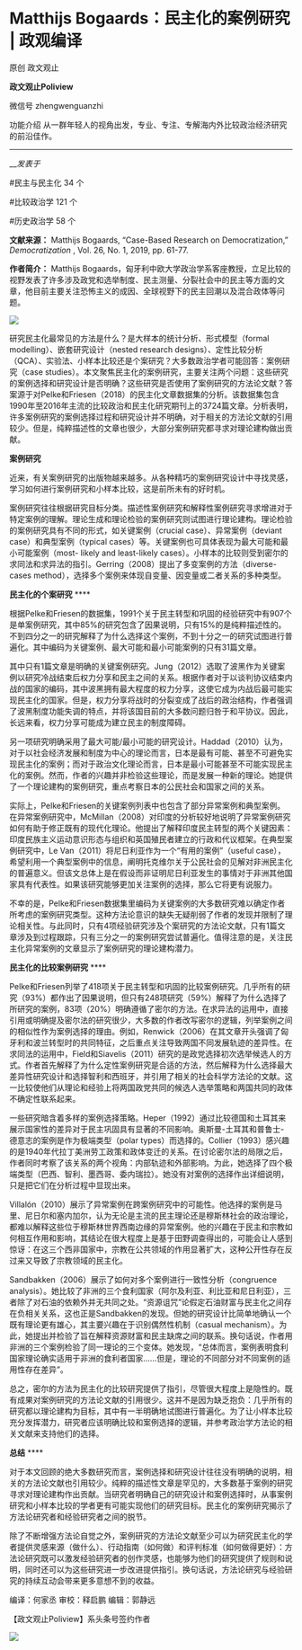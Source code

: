 

#  Matthijs Bogaards：民主化的案例研究 | 政观编译

原创 政文观止 

**政文观止Poliview** 

微信号 zhengwenguanzhi

功能介绍 从一群年轻人的视角出发，专业、专注、专解海内外比较政治经济研究的前沿佳作。

____

___发表于_


#民主与民主化 34 个

#比较政治学 121 个

#历史政治学 58 个

**文献来源：** Matthijs Bogaards, “Case-Based Research on Democratization,”
_Democratization_ , Vol. 26, No. 1, 2019, pp. 61-77.

  

 **作者简介：** Matthijs
Bogaards，匈牙利中欧大学政治学系客座教授，立足比较的视野发表了许多涉及政党和选举制度、民主测量、分裂社会中的民主等方面的文章，他目前主要关注恐怖主义的成因、全球视野下的民主回潮以及混合政体等问题。

  

![](/images/239/2.png)

  

  

研究民主化最常见的方法是什么？是大样本的统计分析、形式模型（formal modelling）、嵌套研究设计（nested research
designs）、定性比较分析（QCA）、实验法、小样本比较还是个案研究？大多数政治学者可能回答：案例研究（case
studies）。本文聚焦民主化的案例研究，主要关注两个问题：这些研究的案例选择和研究设计是否明确？这些研究是否使用了案例研究的方法论文献？答案源于对Pelke和Friesen（2018）的民主化文章数据集的分析。该数据集包含1990年至2016年主流的比较政治和民主化研究期刊上的3724篇文章。分析表明，许多案例研究的案例选择过程和研究设计并不明确，对于相关的方法论文献的引用较少。但是，纯粹描述性的文章也很少，大部分案例研究都寻求对理论建构做出贡献。  

  

 **案例研究**  

近来，有关案例研究的出版物越来越多。从各种精巧的案例研究设计中寻找灵感，学习如何进行案例研究和小样本比较，这是前所未有的好时机。

  

案例研究往往根据研究目标分类。描述性案例研究和解释性案例研究寻求增进对于特定案例的理解。理论生成和理论检验的案例研究则试图进行理论建构。理论检验的案例研究具有不同的形式，如关键案例（crucial
case）、异常案例（deviant case）和典型案例（typical cases）等。关键案例也可具体表现为最大可能和最小可能案例（most-
likely and least-likely
cases）。小样本的比较则受到密尔的求同法和求异法的指引。Gerring（2008）提出了多变案例的方法（diverse-cases
method），选择多个案例来体现自变量、因变量或二者关系的多种类型。

  

 **民主化的个案研究** ****

根据Pelke和Friesen的数据集，1991个关于民主转型和巩固的经验研究中有907个是单案例研究，其中85%的研究包含了因果说明，只有15%的是纯粹描述性的。不到四分之一的研究解释了为什么选择这个案例，不到十分之一的研究试图进行普遍化。其中编码为关键案例、最大可能和最小可能案例的只有31篇文章。

  

其中只有1篇文章是明确的关键案例研究。Jung（2012）选取了波黑作为关键案例以研究冷战结束后权力分享和民主之间的关系。根据作者对于以谈判协议结束内战的国家的编码，其中波黑拥有最大程度的权力分享，这使它成为内战后最可能实现民主化的国家。但是，权力分享将战时的分裂变成了战后的政治结构，作者强调了波黑制度功能失调的特点，并将该国目前的大多数问题归咎于和平协议。因此，长远来看，权力分享可能成为建立民主的制度障碍。

  

另一项研究明确采用了最大可能/最小可能的研究设计。Haddad（2010）认为，对于以社会经济发展和制度为中心的理论而言，日本是最有可能、甚至不可避免实现民主化的案例；而对于政治文化理论而言，日本是最小可能甚至不可能实现民主化的案例。然而，作者的兴趣并非检验这些理论，而是发展一种新的理论。她提供了一个理论建构的案例研究，重点考察日本的公民社会和国家之间的关系。

  

实际上，Pelke和Friesen的关键案例列表中也包含了部分异常案例和典型案例。在异常案例研究中，McMillan（2008）对印度的分析较好地说明了异常案例研究如何有助于修正既有的现代化理论。他提出了解释印度民主转型的两个关键因素：印度民族主义运动意识形态与组织和英国殖民者建立的行政和代议框架。在典型案例研究中，Le
Van（2011）将尼日利亚作为一个“有用的案例”（useful
case），希望利用一个典型案例中的信息，阐明托克维尔关于公民社会的见解对非洲民主化的普遍意义。但该文总体上是在假设而非证明尼日利亚发生的事情对于非洲其他国家具有代表性。如果该研究能够更加关注案例的选择，那么它将更有说服力。

  

不幸的是，Pelke和Friesen数据集里编码为关键案例的大多数研究难以确定作者所考虑的案例研究类型。这种方法论意识的缺失无疑削弱了作者的发现并限制了理论相关性。与此同时，只有4项经验研究涉及个案研究的方法论文献，只有1篇文章涉及到过程跟踪，只有三分之一的案例研究尝试普遍化。值得注意的是，关注民主化异常案例的文章显示了案例研究的理论建构潜力。

  

 **民主化的比较案例研究** ****

Pelke和Friesen列举了418项关于民主转型和巩固的比较案例研究。几乎所有的研究（93%）都作出了因果说明，但只有248项研究（59%）解释了为什么选择了所研究的案例，83项（20%）明确遵循了密尔的方法。在求异法的运用中，直接引用或明确提及密尔法的研究很少，大多数的作者改写密尔的逻辑，列举案例之间的相似性作为案例选择的理由。例如，Renwick（2006）在其文章开头强调了匈牙利和波兰转型时的共同特征，之后重点关注导致两国不同发展轨迹的差异性。在求同法的运用中，Field和Siavelis（2011）研究的是政党选择初次选举候选人的方式。作者首先解释了为什么定性案例研究是合适的方法，然后解释为什么选择最大差异性研究设计和选择智利和西班牙，并引用了相关的社会科学方法论的文献。这一比较使他们从理论和经验上将两国政党共同的候选人选举策略和两国共同的政体不确定性联系起来。

  

一些研究暗含着多样的案例选择策略。Heper（1992）通过比较德国和土耳其来展示国家性的差异对于民主巩固具有显著的不同影响。奥斯曼-土耳其和普鲁士-
德意志的案例是作为极端类型（polar
types）而选择的。Collier（1993）感兴趣的是1940年代拉丁美洲劳工政策和政体变迁的关系。在讨论密尔法的局限之后，作者同时考察了该关系的两个视角：内部轨迹和外部影响。为此，她选择了四个极端类型（巴西、智利、墨西哥、委内瑞拉）。她没有对案例的选择作出详细说明，只是把它们在分析过程中显现出来。

  

Villalón（2010）展示了异常案例在跨案例研究中的可能性。他选择的案例是马里、尼日尔和塞内加尔，认为无论是主流的民主理论还是穆斯林社会的政治理论，都难以解释这些位于穆斯林世界西南边缘的异常案例。他的兴趣在于民主和宗教如何相互作用和影响，其结论在很大程度上是基于田野调查得出的，可能会让人感到惊讶：在这三个西非国家中，宗教在公共领域的作用显著扩大，这种公开性存在反过来又导致了宗教领域的民主化。

  

Sandbakken（2006）展示了如何对多个案例进行一致性分析（congruence
analysis）。她比较了非洲的三个食利国家（阿尔及利亚、利比亚和尼日利亚），三者除了对石油的依赖外并无共同之处。“资源诅咒”论假定石油财富与民主化之间存在负相关关系，这也正是Sandbakken的发现。但她的研究设计比简单地确认一个既有理论更有雄心，其主要兴趣在于识别偶然性机制（casual
mechanism）。为此，她提出并检验了旨在解释资源财富和民主缺席之间的联系。换句话说，作者用非洲的三个案例检验了同一理论的三个变体。她发现，“总体而言，案例表明食利国家理论确实适用于非洲的食利者国家……但是，理论的不同部分对不同案例的适用性存在差异”。

  

总之，密尔的方法为民主化的比较研究提供了指引，尽管很大程度上是隐性的。既有成果对案例研究的方法论文献的引用很少。这并不是因为缺乏抱负：几乎所有的研究都以理论建构为目标，其中有一半明确地试图进行普遍化。为了让小样本比较充分发挥潜力，研究者应该明确比较和案例选择的逻辑，并参考政治学方法论的相关文献来支持他们的选择。

  

 **总结** ****

对于本文回顾的绝大多数研究而言，案例选择和研究设计往往没有明确的说明，相关的方法论文献也引用较少。纯粹的描述性文章是罕见的，大多数基于案例的研究寻求对理论建构作出贡献。当研究者明确自己的研究设计和案例选择时，从事案例研究和小样本比较的学者更有可能实现他们的研究目标。民主化的案例研究揭示了方法论研究者和经验研究者之间的脱节。

  

除了不断增强方法论自觉之外，案例研究的方法论文献至少可以为研究民主化的学者提供灵感来源（做什么）、行动指南（如何做）和评判标准（如何做得更好）：方法论研究既可以激发经验研究者的创作灵感，也能够为他们的研究提供了规则和说明，同时还可以为这些研究进一步改进提供指引。换句话说，方法论研究与经验研究的持续互动会带来更多意想不到的收益。

  

编译：何家丞 审校：释启鹏 编辑：郭静远

【政文观止Poliview】系头条号签约作者

  

![](/images/239/3.jpeg)

  

